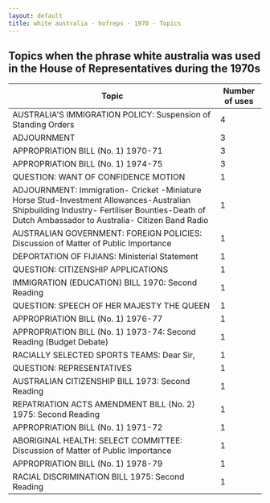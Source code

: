 ```yaml
---
layout: default
title: white australia - hofreps - 1970 - Topics
---
```

## Topics when the phrase **white australia** was used in the House of Representatives during the 1970s

| Topic | Number of uses |
|--------------|----------------|
|AUSTRALIA'S IMMIGRATION POLICY: Suspension of Standing Orders|4|
|ADJOURNMENT|3|
|APPROPRIATION BILL (No. 1) 1970-71|3|
|APPROPRIATION BILL (No. 1) 1974-75|3|
|QUESTION: WANT OF CONFIDENCE MOTION|1|
|ADJOURNMENT: Immigration- Cricket -Miniature Horse Stud-Investment Allowances-Australian Shipbuilding Industry- Fertiliser Bounties-Death of Dutch Ambassador to Australia- Citizen Band Radio|1|
|AUSTRALIAN GOVERNMENT: FOREIGN POLICIES: Discussion of Matter of Public Importance|1|
|DEPORTATION OF FIJIANS: Ministerial Statement|1|
|QUESTION: CITIZENSHIP APPLICATIONS|1|
|IMMIGRATION (EDUCATION) BILL 1970: Second Reading|1|
|QUESTION: SPEECH OF HER MAJESTY THE QUEEN|1|
|APPROPRIATION BILL (No. 1) 1976-77|1|
|APPROPRIATION BILL (No. 1) 1973-74: Second Reading (Budget Debate)|1|
|RACIALLY SELECTED SPORTS TEAMS: Dear Sir,|1|
|QUESTION: REPRESENTATIVES|1|
|AUSTRALIAN CITIZENSHIP BILL 1973: Second Reading|1|
|REPATRIATION ACTS AMENDMENT BILL (No. 2) 1975: Second Reading|1|
|APPROPRIATION BILL (No. 1) 1971-72|1|
|ABORIGINAL HEALTH: SELECT COMMITTEE: Discussion of Matter of Public Importance|1|
|APPROPRIATION BILL (No. 1) 1978-79|1|
|RACIAL DISCRIMINATION BILL 1975: Second Reading|1|
